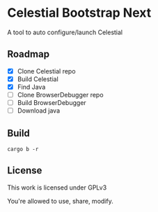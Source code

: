 # Celestial Bootstrap Next

A tool to auto configure/launch Celestial

## Roadmap

- [x] Clone Celestial repo
- [x] Build Celestial
- [x] Find Java
- [ ] Clone BrowserDebugger repo
- [ ] Build BrowserDebugger
- [ ] Download java

## Build

```shell
cargo b -r
```

## License

This work is licensed under GPLv3

You're allowed to use, share, modify.
